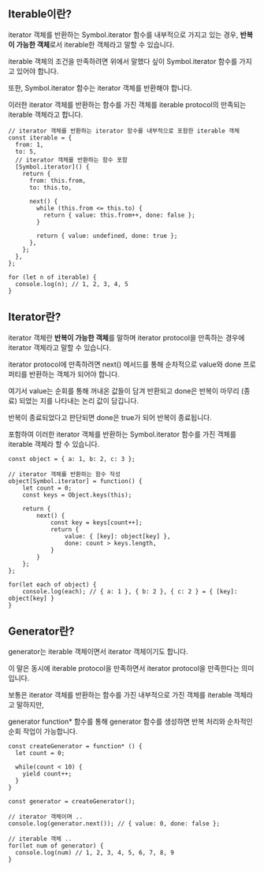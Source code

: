 ## Iterable이란?

iterator 객체를 반환하는 Symbol.iterator 함수를 내부적으로 가지고 있는 경우, **반복이 가능한 객체**로서 iterable한 객체라고 말할 수 있습니다.

iterable 객체의 조건을 만족하려면 위에서 말했다 싶이 Symbol.iterator 함수를 가지고 있어야 합니다.

또한, Symbol.iterator 함수는 iterator 객체를 반환해야 합니다.

이러한 iterator 객체를 반환하는 함수를 가진 객체를 iterable protocol의 만족되는 iterable 객체라고 합니다.

```
// iterator 객체를 반환하는 iterator 함수를 내부적으로 포함한 iterable 객체
const iterable = {
  from: 1,
  to: 5,
  // iterator 객체를 반환하는 함수 포함
  [Symbol.iterator]() {
    return {
      from: this.from,
      to: this.to,

      next() {
        while (this.from <= this.to) {
          return { value: this.from++, done: false };
        }

        return { value: undefined, done: true };
      },
    };
  },
};

for (let n of iterable) {
  console.log(n); // 1, 2, 3, 4, 5
}
```

## Iterator란?

iterator 객체란 **반복이 가능한 객체**를 말하며 iterator protocol을 만족하는 경우에 iterator 객체라고 말할 수 있습니다.

iterator protocol에 만족하려면 next() 메서드를 통해 순차적으로 value와 done 프로퍼티를 반환하는 객체가 되어야 합니다.

여기서 value는 순회를 통해 꺼내온 값들이 담겨 반환되고 done은 반복이 마무리 (종료) 되었는 지를 나타내는 논리 값이 담깁니다.

반복이 종료되었다고 판단되면 done은 true가 되어 반복이 종료됩니다.

포함하여 이러한 iterator 객체를 반환하는 Symbol.iterator 함수를 가진 객체를 iterable 객체라 할 수 있습니다.

```
const object = { a: 1, b: 2, c: 3 };

// iterator 객체를 반환하는 함수 작성
object[Symbol.iterator] = function() {
    let count = 0;
    const keys = Object.keys(this);

    return {
        next() {
            const key = keys[count++];
            return {
                value: { [key]: object[key] },
                done: count > keys.length,
            }
        }
    };
};

for(let each of object) {
    console.log(each); // { a: 1 }, { b: 2 }, { c: 2 } = { [key]: object[key] }
}
```

## Generator란?

generator는 iterable 객체이면서 iterator 객체이기도 합니다.

이 말은 동시에 iterable protocol을 만족하면서 iterator protocol을 만족한다는 의미입니다.

보통은 iterator 객체를 반환하는 함수를 가진 내부적으로 가진 객체를 iterable 객체라고 말하지만,

generator function\* 함수를 통해 generator 함수를 생성하면 반복 처리와 순차적인 순회 작업이 가능합니다.

```
const createGenerator = function* () {
  let count = 0;

  while(count < 10) {
    yield count++;
  }
}

const generator = createGenerator();

// iterator 객체이며 ..
console.log(generator.next()); // { value: 0, done: false };

// iterable 객체 ..
for(let num of generator) {
  console.log(num) // 1, 2, 3, 4, 5, 6, 7, 8, 9
}
```
